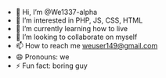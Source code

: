 - 👋 Hi, I’m @We1337-alpha
- 👀 I’m interested in PHP, JS, CSS, HTML
- 🌱 I’m currently learning how to live
- 💞️ I’m looking to collaborate on myself
- 📫 How to reach me weuser149@gmail.com
- 😄 Pronouns: we
- ⚡ Fun fact: boring guy

<!---
We1337-alpha/We1337-alpha is a ✨ special ✨ repository because its `README.md` (this file) appears on your GitHub profile.
You can click the Preview link to take a look at your changes.
--->
